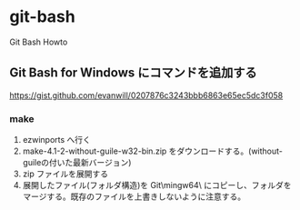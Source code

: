 # git-bash
Git Bash Howto

## Git Bash for Windows にコマンドを追加する
https://gist.github.com/evanwill/0207876c3243bbb6863e65ec5dc3f058

### make
1. ezwinports へ行く
2. make-4.1-2-without-guile-w32-bin.zip をダウンロードする。(without-guileの付いた最新バージョン)
3. zip ファイルを展開する
4. 展開したファイル(フォルダ構造)を Git\mingw64\ にコピーし、フォルダをマージする。既存のファイルを上書きしないように注意する。
